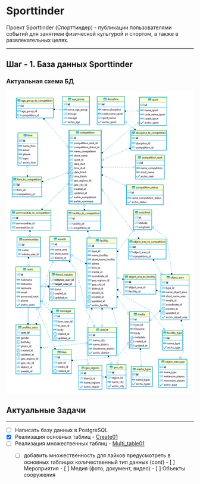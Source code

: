 # Sporttinder
Проект Sporttinder (Спорттиндер) - публикации пользователями событий для занятием физической культурой и спортом, а также в развлекательных целях.
____

## Шаг - 1. База данных Sporttinder

### Актуальная схема БД
![Схема БД](https://github.com/Rusta12/Sporttinder/blob/master/1-1.png)

## Актуальные Задачи
___
- [ ] Написать базу данных в PostgreSQL
- [X] Реализация основных таблиц - [Create01](https://github.com/Rusta12/Sporttinder/blob/master/create_1-1.sql)
- [ ] Реализация множественных таблиц -  [Multi_table01](https://github.com/Rusta12/Sporttinder/blob/master/multi_table1.sql)
     - [ ] добавить множественность для лайков предусмотреть в основных таблицах количественный тип данных (cont)
           - [ ] Мероприятия
           - [ ] Медия (фото, документ, видео)
           - [ ]  Объекты сооружения
      
      
     
        

